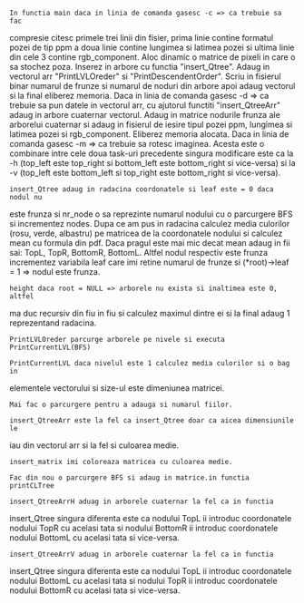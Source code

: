     In functia main daca in linia de comanda gasesc -c => ca trebuie sa  fac 
compresie citesc primele trei linii din fisier, prima linie contine formatul
pozei de tip ppm a doua linie contine lungimea si latimea pozei si ultima
linie din cele 3 contine rgb_component. Aloc dinamic o matrice de pixeli in
care o sa stochez poza. Inserez in arbore cu functia "insert_Qtree". Adaug
in vectorul arr "PrintLVLOreder" si "PrintDescendentOrder". Scriu in fisierul
binar numarul de frunze si numarul de noduri din arbore apoi adaug vectorul si
la final eliberez memoria.
    Daca in linia de comanda gasesc -d => ca trebuie sa pun datele in vectorul
arr, cu ajutorul functiti "insert_QtreeArr" adaug in arbore cuaternar vectorul.
Adaug in matrice nodurile frunza ale arborelui cuaternar si adaug in fisierul 
de iesire tipul pozei ppm, lungimea si latimea pozei si rgb_component. Eliberez
memoria alocata.
    Daca in linia de comanda gasesc -m => ca trebuie sa rotesc imaginea. 
Acesta este o combinare intre cele doua task-uri precedente singura 
modificare este ca la -h (top_left este top_right si bottom_left este 
bottom_right si vice-versa) si la -v (top_left este bottom_left si top_right 
este bottom_right si vice-versa).
    
    insert_Qtree adaug in radacina coordonatele si leaf este = 0 daca nodul nu 
este frunza si nr_node o sa reprezinte numarul nodului cu o parcurgere BFS si 
incrementez nodes. Dupa ce am pus in radacina calculez media culorilor (rosu, 
verde, albastru) pe matricea de la coordonatele nodului si calculez mean cu 
formula din pdf. Daca pragul este mai mic decat mean adaug in fii sai: TopL, 
TopR, BottomR, BottomL. Altfel nodul respectiv este frunza incrementez 
variabila leaf care imi retine numarul de frunze si (*root)->leaf = 1 => nodul
este frunza.

    height daca root = NULL => arborele nu exista si inaltimea este 0, altfel 
ma duc recursiv din fiu in fiu si calculez maximul dintre ei si la final 
adaug 1 reprezentand radacina.

    PrintLVLOreder parcurge arborele pe nivele si executa PrintCurrentLVL(BFS)

    PrintCurrentLVL daca nivelul este 1 calculez media culorilor si o bag in 
elementele vectorului si size-ul este dimeniunea matricei.

    Mai fac o parcurgere pentru a adauga si numarul fiilor.

    insert_QtreeArr este la fel ca insert_Qtree doar ca aicea dimensiunile le 
iau din vectorul arr si la fel si culoarea medie.

    insert_matrix imi coloreaza matricea cu culoarea medie.

    Fac din nou o parcurgere BFS si adaug in matrice.in functia printCLTree

    insert_QtreeArrH aduag in arborele cuaternar la fel ca in functia
insert_Qtree singura diferenta este ca nodului TopL ii introduc coordonatele 
nodului TopR cu acelasi tata si nodului BottomR ii introduc coordonatele 
nodului BottomL cu acelasi tata si vice-versa.

    insert_QtreeArrV aduag in arborele cuaternar la fel ca in functia
insert_Qtree singura diferenta este ca nodului TopL ii introduc coordonatele 
nodului BottomL cu acelasi tata si nodului TopR ii introduc coordonatele 
nodului BottomR cu acelasi tata si vice-versa.
